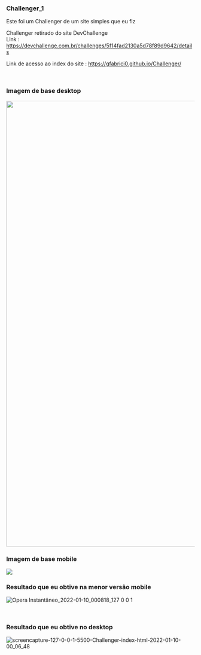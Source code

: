 ### Challenger_1
Este foi um Challenger de um site simples que eu fiz

Challenger retirado do site DevChallenge <br>
Link : https://devchallenge.com.br/challenges/5f14fad2130a5d78f89d9642/details <br>

Link de acesso ao index do site : https://gfabrici0.github.io/Challenger/

<br>

### Imagem de base desktop
<img style=" width: 720px ; height: 1190px" src="https://user-images.githubusercontent.com/95265635/148714270-3087a741-f10f-41d1-b801-5378d2e9edc4.png">

<br>

### Imagem de base mobile
<img src="https://user-images.githubusercontent.com/95265635/148714274-00b778a6-a1db-4377-bcde-d092afe082c4.png">

### Resultado que eu obtive na menor versão mobile
![Opera Instantâneo_2022-01-10_000818_127 0 0 1](https://user-images.githubusercontent.com/95265635/148714598-83693950-7849-4be6-9086-3b9c5e6c789a.png)

<br>

### Resultado que eu obtive no desktop
![screencapture-127-0-0-1-5500-Challenger-index-html-2022-01-10-00_06_48](https://user-images.githubusercontent.com/95265635/148714605-d283a7ac-aaea-43c0-99e5-ad3be8e3c67f.png)



